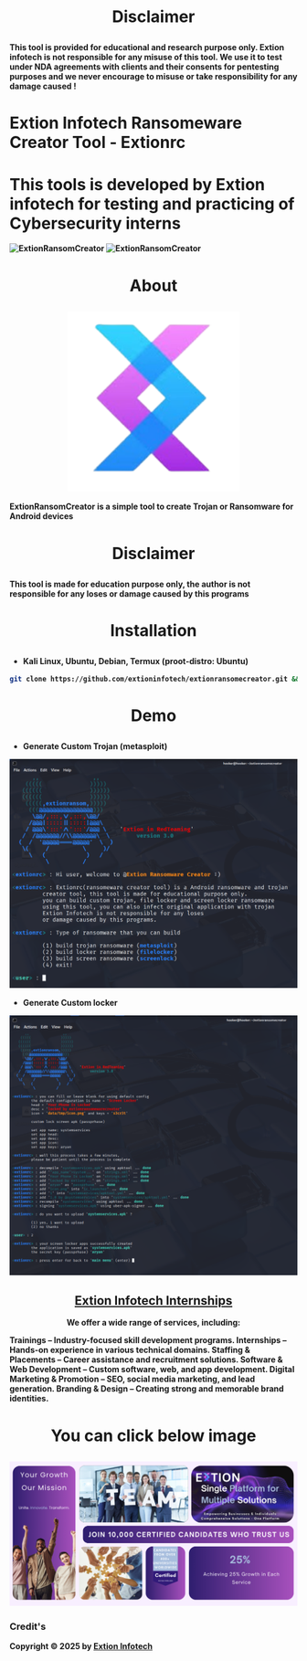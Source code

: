 # <p align="center">Disclaimer

<b>This tool is provided for educational and research purpose only. Extion infotech is not responsible for any misuse of this tool. 
We use it to test under NDA agreements with clients and their consents for pentesting purposes and we never encourage to misuse or take responsibility for any damage caused !
#
# Extion Infotech Ransomeware Creator Tool - Extionrc 
# This tools is developed by Extion infotech for testing and practicing of Cybersecurity interns 

<img title="ExtionRansomCreator" src="https://img.shields.io/badge/CODENAME%20-extionrc-SCRIPT?colorA=grey&colorB=blue&style=for-the-badge"> <img title="ExtionRansomCreator" src="https://img.shields.io/badge/VERSION%20-3.0-SCRIPT?colorA=grey&colorB=blue&style=for-the-badge">
# <p align="center">About

<p align="center">
<a href="https://www.extioninfotech.com/"><img src="data/src/eximg.png" width="300px" alt="Extion Infotech"></a>
</p>

ExtionRansomCreator is a simple tool to create Trojan or Ransomware for Android devices
# <p align="center">Disclaimer
This tool is made for education purpose only, the author is not responsible for any loses or damage caused by this programs
# <p align="center">Installation
* Kali Linux, Ubuntu, Debian, Termux (proot-distro: Ubuntu)
```bash
git clone https://github.com/extioninfotech/extionransomecreator.git && cd extionransomecreator && sudo bash install.sh && python3 extionrc.py
```
# <p align="center">Demo
* Generate Custom Trojan (metasploit)

![ExtionDdos](data/src/ss1.png)

* Generate Custom locker

![ExtionDdos](data/src/ss2.png)


<h2 align="center">
  <a href="https://docs.google.com/forms/d/e/1FAIpQLSevJAasjy4LYz9iuAzcTZu7oppCqni7uoVxzVSDm5pNVp17ww/viewform?pli=1" target="_blank">Extion Infotech Internships</a>
</h2>

<p align="center">
We offer a wide range of services, including:

Trainings – Industry-focused skill development programs.
Internships – Hands-on experience in various technical domains.
Staffing & Placements – Career assistance and recruitment solutions.
Software & Web Development – Custom software, web, and app development.
Digital Marketing & Promotion – SEO, social media marketing, and lead generation.
Branding & Design – Creating strong and memorable brand identities.

# <p align="center">You can click below image
</p>

<p align="center">

<a href="https://docs.google.com/forms/d/e/1FAIpQLSevJAasjy4LYz9iuAzcTZu7oppCqni7uoVxzVSDm5pNVp17ww/viewform?pli=1" target="_blank">
  <img src="data/src/ss3.png" alt="Form Image" style="max-width: 100%; height: auto;">
</a>

### Credit's
Copyright © 2025 by [Extion Infotech](https://extioninfotech.com)
